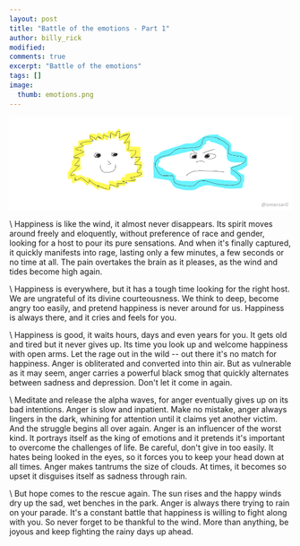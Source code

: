 ```yaml
---
layout: post
title: "Battle of the emotions - Part 1"
author: billy_rick
modified:
comments: true
excerpt: "Battle of the emotions"
tags: []
image:
  thumb: emotions.png
---
```


![alt text](https://github.com/omarsar/omarsar.github.io/blob/master/images/emotions.png?raw=true "Emotions")

\\
Happiness is like the wind, it almost never disappears. Its spirit moves around freely and eloquently, without preference of race and gender, looking for a host to pour its pure sensations. And when it's finally captured, it quickly manifests into rage, lasting only a few minutes, a few seconds or no time at all. The pain overtakes the brain as it pleases, as the wind and tides become high again.

\\
Happiness is everywhere, but it has a tough time looking for the right host. We are ungrateful of its divine courteousness. We think to deep, become angry too easily, and pretend happiness is never around for us. Happiness is always there, and it cries and feels for you.

\\
Happiness is good, it waits hours, days and even years for you. It gets old and tired but it never gives up. Its time you look up and welcome happiness with open arms. Let the rage out in the wild -- out there it's no match for happiness. Anger is obliterated and converted into thin air. But as vulnerable as it may seem, anger carries a powerful black smog that quickly alternates between sadness and depression. Don't let it come in again.

\\
Meditate and release the alpha waves, for anger eventually gives up on its bad intentions. Anger is slow and inpatient. Make no mistake, anger always lingers in the dark, whining for attention until it claims yet another victim. And the struggle begins all over again. Anger is an influencer of the worst kind. It portrays itself as the king of emotions and it pretends it's important to overcome the challenges of life. Be careful, don't give in too easily. It hates being looked in the eyes, so it forces you to keep your head down at all times. Anger makes tantrums the size of clouds. At times, it becomes so upset it disguises itself as sadness through rain.

\\
But hope comes to the rescue again. The sun rises and the happy winds dry up the sad, wet benches in the park. Anger is always there trying to rain on your parade. It's a constant battle that happiness is willing to fight along with you. So never forget to be thankful to the wind. More than anything, be joyous and keep fighting the rainy days up ahead.
